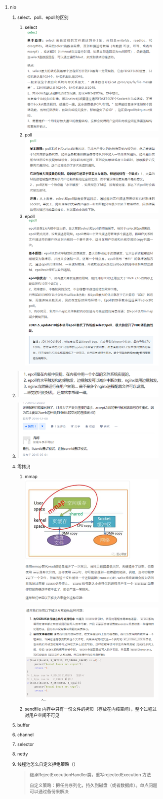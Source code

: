 1. nio

   1. select、poll、epoll的区别

      1. select    ![image-20210914152249696](image-20210914152249696.png)
      2. poll ![image-20210914152318089](image-20210914152318089.png)
      3. epoll ![image-20210914152339830](image-20210914152339830.png)
      
   4. ![image-20210914203322784](image-20210914203322784.png)
   
   5. ![image-20210914203454462](image-20210914203454462.png)
   
   2. 零拷贝

      1. mmap ![image-20210914152522024](image-20210914152522024.png)

         ![image-20210914152538575](image-20210914152538575.png)

      2. sendfile 内存中只有一份文件的拷贝（存放在内核空间），整个过程过对用户空间不可见

   3. buffer

   4. channel
   
   5. selector
   
   7. netty
   
   8. 线程池怎么自定义拒绝策略（）
   
      > 继承RejectExecutionHandler类，重写rejectedExecution 方法
      >
      > 自定义策略：把任务序列化，持久到磁盘（或者数据库）。单点问题可以通过备份来解决

